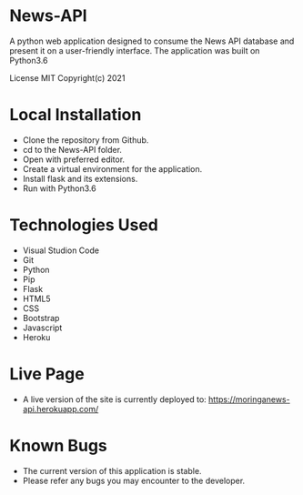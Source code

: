 # News-API

A python web application designed to consume the News API database and present it on a user-friendly interface. The application was built on Python3.6

License MIT Copyright(c) 2021

# Local Installation

<ul>
    <li> Clone the repository from Github.</li>
    <li> cd to the News-API folder.</li>
    <li> Open with preferred editor.</li>
    <li> Create a virtual environment for the application.</li>
    <li> Install flask and its extensions.</li>
    <li> Run with Python3.6</li>
</ul>

# Technologies Used

<ul>
    <li> Visual Studion Code </li>
    <li> Git </li>
    <li> Python </li>
    <li> Pip </li>
    <li> Flask </li>
    <li> HTML5 </li>
    <li> CSS </li>
    <li> Bootstrap </li>
    <li> Javascript </li>
    <li> Heroku </li>
</ul>

# Live Page

- A live version of the site is currently deployed to: https://moringanews-api.herokuapp.com/

# Known Bugs

- The current version of this application is stable.
- Please refer any bugs you may encounter to the developer.
